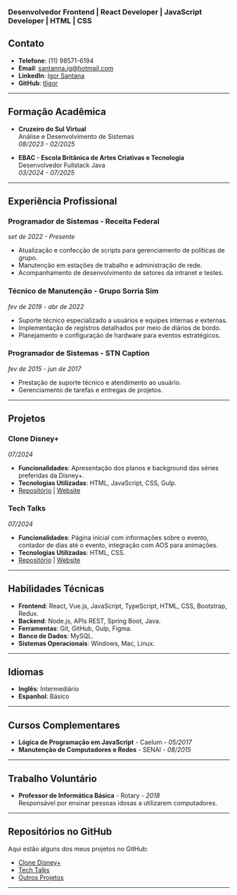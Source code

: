 ### Desenvolvedor Frontend | React Developer | JavaScript Developer | HTML | CSS

## Contato

- **Telefone**: (11) 98571-6194
- **Email**: santanna.ig@hotmail.com
- **LinkedIn**: [Igor Santana](https://www.linkedin.com/in/igor-santana-6b3192136)
- **GitHub**: [tligor](https://github.com/tligor)

---

## Formação Acadêmica

- **Cruzeiro do Sul Virtual**  
  Análise e Desenvolvimento de Sistemas  
  *08/2023 - 02/2025*

- **EBAC - Escola Britânica de Artes Criativas e Tecnologia**  
  Desenvolvedor Fullstack Java  
  *03/2024 - 07/2025*

---

## Experiência Profissional

### Programador de Sistemas - Receita Federal  
*set de 2022 - Presente*  
- Atualização e confecção de scripts para gerenciamento de políticas de grupo.
- Manutenção em estações de trabalho e administração de rede.
- Acompanhamento de desenvolvimento de setores da intranet e testes.

### Técnico de Manutenção - Grupo Sorria Sim  
*fev de 2019 - abr de 2022*  
- Suporte técnico especializado a usuários e equipes internas e externas.
- Implementação de registros detalhados por meio de diários de bordo.
- Planejamento e configuração de hardware para eventos estratégicos.

### Programador de Sistemas - STN Caption  
*fev de 2015 - jun de 2017*  
- Prestação de suporte técnico e atendimento ao usuário.
- Gerenciamento de tarefas e entregas de projetos.

---

## Projetos

### Clone Disney+  
*07/2024*  
- **Funcionalidades**: Apresentação dos planos e background das séries preferidas da Disney+.
- **Tecnologias Utilizadas**: HTML, JavaScript, CSS, Gulp.  
- [Repositório](https://github.com/tligor/clone_disneyplus/tree/main) | [Website](https://clone-disneyplus-delta-one.vercel.app/)

### Tech Talks  
*07/2024*  
- **Funcionalidades**: Página inicial com informações sobre o evento, contador de dias até o evento, integração com AOS para animações.
- **Tecnologias Utilizadas**: HTML, CSS.  
- [Repositório](https://github.com/tligor/Tec_talks) | [Website](https://tech-talks-woad.vercel.app/)

---

## Habilidades Técnicas

- **Frontend**: React, Vue.js, JavaScript, TypeScript, HTML, CSS, Bootstrap, Redux.
- **Backend**: Node.js, APIs REST, Spring Boot, Java.
- **Ferramentas**: Git, GitHub, Gulp, Figma.
- **Banco de Dados**: MySQL.
- **Sistemas Operacionais**: Windows, Mac, Linux.

---

## Idiomas

- **Inglês**: Intermediário
- **Espanhol**: Básico

---

## Cursos Complementares

- **Lógica de Programação em JavaScript** - Caelum - *05/2017*
- **Manutenção de Computadores e Redes** - SENAI - *08/2015*

---

## Trabalho Voluntário

- **Professor de Informática Básica** - Rotary - *2018*  
  Responsável por ensinar pessoas idosas a utilizarem computadores.

---

## Repositórios no GitHub

Aqui estão alguns dos meus projetos no GitHub:

- [Clone Disney+](https://github.com/tligor/clone_disneyplus)
- [Tech Talks](https://github.com/tligor/Tec_talks)
- [Outros Projetos](https://github.com/tligor?tab=repositories)

---
